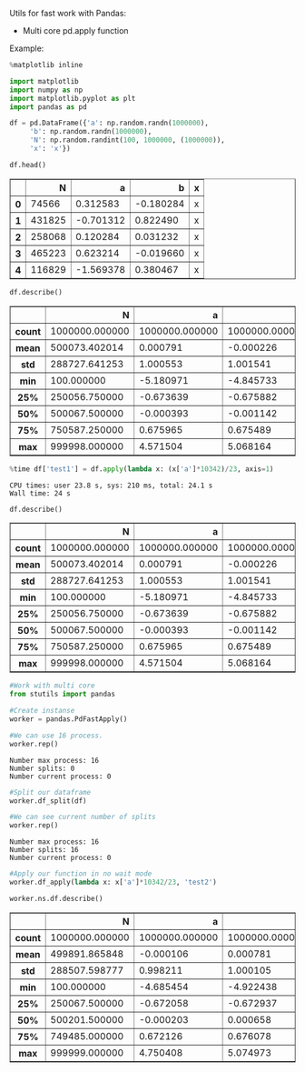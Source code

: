 Utils for fast work with Pandas:

* Multi core pd.apply function

Example:



```python
%matplotlib inline

import matplotlib
import numpy as np
import matplotlib.pyplot as plt
import pandas as pd
```


```python
df = pd.DataFrame({'a': np.random.randn(1000000),
     'b': np.random.randn(1000000),
     'N': np.random.randint(100, 1000000, (1000000)),
     'x': 'x'})

df.head()
```




<div>
<table border="1" class="dataframe">
  <thead>
    <tr style="text-align: right;">
      <th></th>
      <th>N</th>
      <th>a</th>
      <th>b</th>
      <th>x</th>
    </tr>
  </thead>
  <tbody>
    <tr>
      <th>0</th>
      <td>74566</td>
      <td>0.312583</td>
      <td>-0.180284</td>
      <td>x</td>
    </tr>
    <tr>
      <th>1</th>
      <td>431825</td>
      <td>-0.701312</td>
      <td>0.822490</td>
      <td>x</td>
    </tr>
    <tr>
      <th>2</th>
      <td>258068</td>
      <td>0.120284</td>
      <td>0.031232</td>
      <td>x</td>
    </tr>
    <tr>
      <th>3</th>
      <td>465223</td>
      <td>0.623214</td>
      <td>-0.019660</td>
      <td>x</td>
    </tr>
    <tr>
      <th>4</th>
      <td>116829</td>
      <td>-1.569378</td>
      <td>0.380467</td>
      <td>x</td>
    </tr>
  </tbody>
</table>
</div>




```python
df.describe()
```




<div>
<table border="1" class="dataframe">
  <thead>
    <tr style="text-align: right;">
      <th></th>
      <th>N</th>
      <th>a</th>
      <th>b</th>
    </tr>
  </thead>
  <tbody>
    <tr>
      <th>count</th>
      <td>1000000.000000</td>
      <td>1000000.000000</td>
      <td>1000000.000000</td>
    </tr>
    <tr>
      <th>mean</th>
      <td>500073.402014</td>
      <td>0.000791</td>
      <td>-0.000226</td>
    </tr>
    <tr>
      <th>std</th>
      <td>288727.641253</td>
      <td>1.000553</td>
      <td>1.001541</td>
    </tr>
    <tr>
      <th>min</th>
      <td>100.000000</td>
      <td>-5.180971</td>
      <td>-4.845733</td>
    </tr>
    <tr>
      <th>25%</th>
      <td>250056.750000</td>
      <td>-0.673639</td>
      <td>-0.675882</td>
    </tr>
    <tr>
      <th>50%</th>
      <td>500067.500000</td>
      <td>-0.000393</td>
      <td>-0.001142</td>
    </tr>
    <tr>
      <th>75%</th>
      <td>750587.250000</td>
      <td>0.675965</td>
      <td>0.675489</td>
    </tr>
    <tr>
      <th>max</th>
      <td>999998.000000</td>
      <td>4.571504</td>
      <td>5.068164</td>
    </tr>
  </tbody>
</table>
</div>




```python
%time df['test1'] = df.apply(lambda x: (x['a']*10342)/23, axis=1)
```

    CPU times: user 23.8 s, sys: 210 ms, total: 24.1 s
    Wall time: 24 s



```python
df.describe()
```




<div>
<table border="1" class="dataframe">
  <thead>
    <tr style="text-align: right;">
      <th></th>
      <th>N</th>
      <th>a</th>
      <th>b</th>
      <th>test1</th>
    </tr>
  </thead>
  <tbody>
    <tr>
      <th>count</th>
      <td>1000000.000000</td>
      <td>1000000.000000</td>
      <td>1000000.000000</td>
      <td>1000000.000000</td>
    </tr>
    <tr>
      <th>mean</th>
      <td>500073.402014</td>
      <td>0.000791</td>
      <td>-0.000226</td>
      <td>0.355555</td>
    </tr>
    <tr>
      <th>std</th>
      <td>288727.641253</td>
      <td>1.000553</td>
      <td>1.001541</td>
      <td>449.900646</td>
    </tr>
    <tr>
      <th>min</th>
      <td>100.000000</td>
      <td>-5.180971</td>
      <td>-4.845733</td>
      <td>-2329.634669</td>
    </tr>
    <tr>
      <th>25%</th>
      <td>250056.750000</td>
      <td>-0.673639</td>
      <td>-0.675882</td>
      <td>-302.903441</td>
    </tr>
    <tr>
      <th>50%</th>
      <td>500067.500000</td>
      <td>-0.000393</td>
      <td>-0.001142</td>
      <td>-0.176596</td>
    </tr>
    <tr>
      <th>75%</th>
      <td>750587.250000</td>
      <td>0.675965</td>
      <td>0.675489</td>
      <td>303.948933</td>
    </tr>
    <tr>
      <th>max</th>
      <td>999998.000000</td>
      <td>4.571504</td>
      <td>5.068164</td>
      <td>2055.586513</td>
    </tr>
  </tbody>
</table>
</div>




```python
#Work with multi core
from stutils import pandas
```


```python
#Create instanse
worker = pandas.PdFastApply()
```


```python
#We can use 16 process.
worker.rep()
```

    Number max process: 16
    Number splits: 0
    Number current process: 0



```python
#Split our dataframe
worker.df_split(df)
```


```python
#We can see current number of splits
worker.rep()
```

    Number max process: 16
    Number splits: 16
    Number current process: 0



```python
#Apply our function in no wait mode
worker.df_apply(lambda x: x['a']*10342/23, 'test2')
```


```python
worker.ns.df.describe()
```




<div>
<table border="1" class="dataframe">
  <thead>
    <tr style="text-align: right;">
      <th></th>
      <th>N</th>
      <th>a</th>
      <th>b</th>
      <th>test2</th>
    </tr>
  </thead>
  <tbody>
    <tr>
      <th>count</th>
      <td>1000000.000000</td>
      <td>1000000.000000</td>
      <td>1000000.000000</td>
      <td>1000000.000000</td>
    </tr>
    <tr>
      <th>mean</th>
      <td>499891.865848</td>
      <td>-0.000106</td>
      <td>0.000781</td>
      <td>-0.047719</td>
    </tr>
    <tr>
      <th>std</th>
      <td>288507.598777</td>
      <td>0.998211</td>
      <td>1.000105</td>
      <td>448.847715</td>
    </tr>
    <tr>
      <th>min</th>
      <td>100.000000</td>
      <td>-4.685454</td>
      <td>-4.922438</td>
      <td>-2106.824567</td>
    </tr>
    <tr>
      <th>25%</th>
      <td>250067.500000</td>
      <td>-0.672058</td>
      <td>-0.672937</td>
      <td>-302.192225</td>
    </tr>
    <tr>
      <th>50%</th>
      <td>500201.500000</td>
      <td>-0.000203</td>
      <td>0.000658</td>
      <td>-0.091090</td>
    </tr>
    <tr>
      <th>75%</th>
      <td>749485.000000</td>
      <td>0.672126</td>
      <td>0.676078</td>
      <td>302.222898</td>
    </tr>
    <tr>
      <th>max</th>
      <td>999999.000000</td>
      <td>4.750408</td>
      <td>5.074973</td>
      <td>2136.031213</td>
    </tr>
  </tbody>
</table>
</div>
